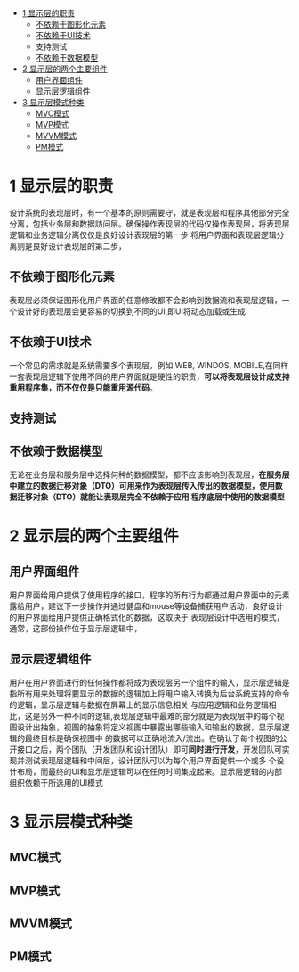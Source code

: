  * [1 显示层的职责](#1-显示层的职责)
   * [不依赖于图形化元素](#不依赖于图形化元素)
   * [不依赖于UI技术](#不依赖于UI技术)
   * 支持测试
   * [不依赖于数据模型](#不依赖于数据模型)
 * [2 显示层的两个主要组件](#2-显示层的两个主要组件)
   * [用户界面组件](#用户界面组件)
   * [显示层逻辑组件](#显示层逻辑组件)
 * [3 显示层模式种类](#3-显示层模式种类)
   * [MVC模式](#MVC模式)
   * [MVP模式](#MVP模式)
   * [MVVM模式](#MVVM模式)
   * [PM模式](#PM模式)  

# 1 显示层的职责
   
   设计系统的表现层时，有一个基本的原则需要守，就是表现层和程序其他部分完全分离，包括业务层和数据訪问层。确保操作表现层的代码仅操作表现层，将表现层逻辑和业务逻辑分离仅仅是良好设计表现层的第一步
   将用户界面和表现层逻辑分离则是良好设计表现层的第二步，

## 不依赖于图形化元素

   表现层必须保证图形化用户界面的任意修改都不会影响到数据流和表现层逻辑，一个设计好的表现层会更容易的切换到不同的UI,即UI将动态加载或生成

## 不依赖于UI技术
   
   一个常见的需求就是系统需要多个表现层，例如 WEB, WINDOS, MOBILE,在同样一套表现层逻辑下使用不同的用户界面就是硬性的职责，**可以将表现层设计成支持重用程序集，而不仅仅是只能重用源代码**。

## 支持测试

## 不依赖于数据模型

   无论在业务层和服务层中选择何种的数据模型，都不应该影响到表现层，**在服务层中建立的数据迁移对象（DTO）可用来作为表现层传入传出的数据模型，使用数据迁移对象（DTO）就能让表现层完全不依赖于应用
   程序底层中使用的数据模型**

# 2 显示层的两个主要组件

## 用户界面组件

   用户界面给用户提供了使用程序的接口，程序的所有行为都通过用户界面中的元素露给用户，建议下一步操作并通过健盘和mouse等设备捕获用户活动，良好设计的用户界面给用户提供正确格式化的数据，这取决于
   表现层设计中选用的模式，通常，这部份操作位于显示层逻辑中，

## 显示层逻辑组件

   用户在用户界面进行的任何操作都将成为表现层另一个组件的输入，显示层逻辑是指所有用来处理将要显示的数据的逻辑加上将用户输入转换为后台系统支持的命令的逻辑，显示层逻辑与数据在屏幕上的显示信息相关
   与应用逻辑和业务逻辑相比，这是另外一种不同的逻辑,表现层逻辑中最难的部分就是为表现层中的每个视图设计出抽象，视图的抽象将定义视图中暴露出哪些输入和输出的数据，显示层逻辑的最终目标是确保视图中
   的数据可以正确地流入/流出。在确认了每个视图的公开接口之后，两个团队（开发团队和设计团队）即可**同时进行开发**，开发团队可实现并测试表现层逻辑和中间层，设计团队可以为每个用户界面提供一个或多
   个设计布局，而最终的UI和显示层逻辑可以在任何时间集成起来。显示层逻辑的内部组织依赖于所选用的UI模式

# 3 显示层模式种类

## MVC模式
## MVP模式
## MVVM模式
## PM模式
